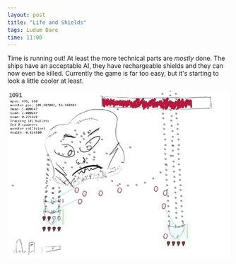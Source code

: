 ```yaml
---
layout: post
title: "Life and Shields"
tags: Ludum Dare
time: 11:00
---
```


Time is running out! At least the more technical parts are *mostly* done. The ships have an acceptable AI, they have rechargeable shields and they can now even be killed. Currently the game is far too easy, but it's starting to look a little cooler at least.

![](/images/ld33/lifenshields.png)
